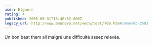 ```yaml
---
user: Elgaern
rating: 4
published: 2005-09-01T13:46:52.000Z
legacy_url: http://www.emunova.net/veda/test/769.htm#comment-3691
---
```

Un bon beat them all malgré une difficulté assez relevée.